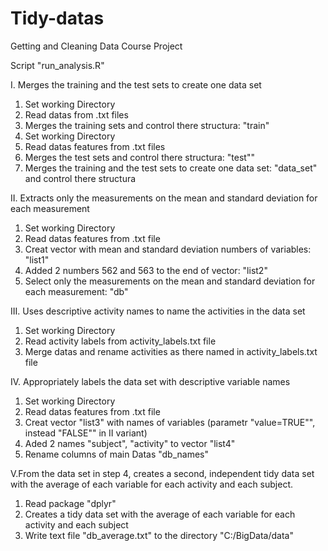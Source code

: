 # Tidy-datas
Getting and Cleaning Data Course Project 

Script "run_analysis.R"  

I. Merges the training and the test sets to create one data set
1. Set working Directory 
2. Read datas from .txt files
3. Merges the training sets and control there structura: "train"
4. Set working Directory 
5. Read datas features from .txt files
6. Merges the test sets and control there structura: "test""
7. Merges the training and the test sets to create one data set: "data_set" and control there structura 

II. Extracts only the measurements on the mean and standard deviation for each measurement
1. Set working Directory 
2. Read datas features from .txt file
3. Creat vector with mean and standard deviation numbers of variables: "list1"
4. Added 2 numbers 562 and 563 to the end of vector: "list2"
5. Select only the measurements on the mean and standard deviation for each measurement: "db"

III. Uses descriptive activity names to name the activities in the data set
1. Set working Directory 
2. Read activity labels from activity_labels.txt file 
3. Merge datas and rename activities as there named in activity_labels.txt file

IV. Appropriately labels the data set with descriptive variable names
1. Set working Directory 
2. Read datas features from .txt file
3. Creat vector "list3" with names of variables (parametr "value=TRUE"", instead "FALSE"" in II variant)
4. Aded 2 names "subject", "activity" to vector "list4"
5. Rename columns of main Datas "db_names"

V.From the data set in step 4, creates a second, independent tidy data set with the average of each variable for each activity and each subject.

1. Read package "dplyr"
2. Creates a tidy data set with the average of each variable for each activity and each subject
3. Write text file "db_average.txt" to the directory "C:/BigData/data"


